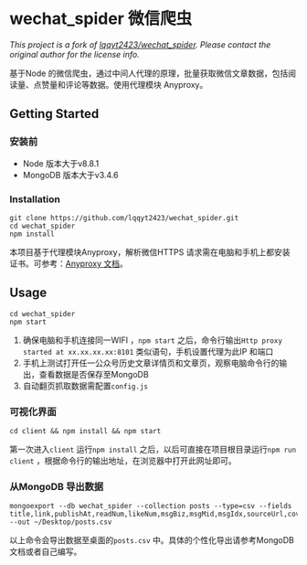 
# wechat_spider 微信爬虫

*This project is a fork of [lqqyt2423/wechat_spider](https://github.com/lqqyt2423/wechat_spider). Please contact the original author for the license info.*

基于Node 的微信爬虫，通过中间人代理的原理，批量获取微信文章数据，包括阅读量、点赞量和评论等数据。使用代理模块 Anyproxy。

## Getting Started

### 安装前

- Node 版本大于v8.8.1
- MongoDB 版本大于v3.4.6

### Installation

```shell
git clone https://github.com/lqqyt2423/wechat_spider.git
cd wechat_spider
npm install
```

本项目基于代理模块Anyproxy，解析微信HTTPS 请求需在电脑和手机上都安装证书。可参考：[Anyproxy 文档](https://github.com/alibaba/anyproxy)。

## Usage

```shell
cd wechat_spider
npm start
```

1. 确保电脑和手机连接同一WIFI ，`npm start` 之后，命令行输出`Http proxy started at xx.xx.xx.xx:8101` 类似语句，手机设置代理为此IP 和端口
2. 手机上测试打开任一公众号历史文章详情页和文章页，观察电脑命令行的输出，查看数据是否保存至MongoDB
3. 自动翻页抓取数据需配置`config.js`

### 可视化界面

```shell
cd client && npm install && npm start
```

第一次进入`client` 运行`npm install` 之后，以后可直接在项目根目录运行`npm run client` ，根据命令行的输出地址，在浏览器中打开此网址即可。

### 从MongoDB 导出数据

```shell
mongoexport --db wechat_spider --collection posts --type=csv --fields title,link,publishAt,readNum,likeNum,msgBiz,msgMid,msgIdx,sourceUrl,cover,digest,isFail --out ~/Desktop/posts.csv
```

以上命令会导出数据至桌面的`posts.csv` 中。具体的个性化导出请参考MongoDB 文档或者自己编写。
